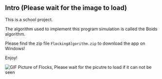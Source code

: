 
## Intro (Please wait for the image to load)
This is a school project.

The algorithm used to implement this program simulation is called the Boids algorithm.

Please find the zip file `FlockingAlgorithm.zip` to download the app on Windows!

Enjoy! 

<img alt="GIF Picture of Flocks, Please wait for the picutre to load if it can not be seen" src="./images/Flock.gif"></img>

